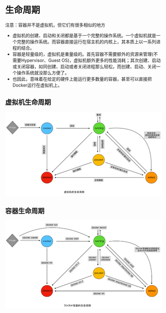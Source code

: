 # 生命周期

注意：容器并不是虚拟机，但它们有很多相似的地方

* 虚拟机的创建、启动和关闭都是基于一个完整的操作系统。一个虚拟机就是一个完整的操作系统。而容器直接运行在宿主机的内核上，其本质上以一系列进程的结合。
* 容器是轻量级的，虚拟机是重量级的。首先容器不需要额外的资源来管理\(不需要Hypervisor、Guest OS\)，虚拟机额外更多的性能消耗；其次创建、启动或关闭容器，如同创建、启动或者关闭进程那么轻松，而创建、启动、关闭一个操作系统就没那么方便了。
* 也因此，意味着在给定的硬件上能运行更多数量的容器，甚至可以直接把Docker运行在虚拟机上。

## 虚拟机生命周期

![vm-lc](../assets/vm-lifetime.png)

## 容器生命周期

![container-lc](../assets/container-lifetime.png)
